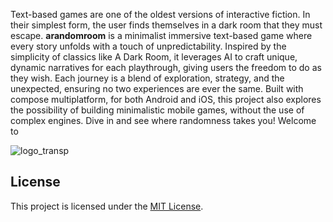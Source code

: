 Text-based games are one of the oldest versions of interactive fiction. In their simplest form, the user finds themselves in a dark room that they must escape. **arandomroom** is a minimalist immersive text-based game where every story unfolds with a touch of unpredictability. Inspired by the simplicity of classics like A Dark Room, it leverages AI to craft unique, dynamic narratives for each playthrough, giving users the freedom to do as they wish. Each journey is a blend of exploration, strategy, and the unexpected, ensuring no two experiences are ever the same. Built with compose multiplatform, for both Android and iOS, this project also explores the possibility of building minimalistic mobile games, without the use of complex engines. Dive in and see where randomness takes you! Welcome to

![logo_transp](https://github.com/user-attachments/assets/510783b5-59f0-4ae3-906a-a22963a10797)

## License
This project is licensed under the [MIT License](LICENSE).
